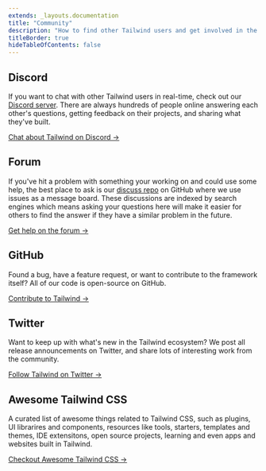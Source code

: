 ```yaml
---
extends: _layouts.documentation
title: "Community"
description: "How to find other Tailwind users and get involved in the community."
titleBorder: true
hideTableOfContents: false
---
```


## Discord

If you want to chat with other Tailwind users in real-time, check out our [Discord server](/discord). There are always hundreds of people online answering each other's questions, getting feedback on their projects, and sharing what they've built.

[Chat about Tailwind on Discord &rarr;](/discord)

## Forum

If you've hit a problem with something your working on and could use some help, the best place to ask is our [discuss repo](/forum) on GitHub where we use issues as a message board. These discussions are indexed by search engines which means asking your questions here will make it easier for others to find the answer if they have a similar problem in the future.

[Get help on the forum &rarr;](/forum)

## GitHub

Found a bug, have a feature request, or want to contribute to the framework itself? All of our code is open-source on GitHub.

[Contribute to Tailwind &rarr;](https://github.com/tailwindcss/tailwindcss)

## Twitter

Want to keep up with what's new in the Tailwind ecosystem? We post all release announcements on Twitter, and share lots of interesting work from the community.

[Follow Tailwind on Twitter &rarr;](https://twitter.com/tailwindcss)


## Awesome Tailwind CSS

A curated list of awesome things related to Tailwind CSS, such as plugins, UI librarires and components, resources like tools, starters, templates and themes, IDE extensitons, open source projects, learning and even apps and websites built in Tailwind.

[Checkout Awesome Tailwind CSS &rarr;](https://github.com/aniftyco/awesome-tailwindcss)


